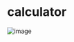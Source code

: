 # calculator

![image](https://github.com/Sharmishtha1907/calculator/assets/89999907/412d22b6-8d81-4b06-a70e-f4eab30b7b8e)

